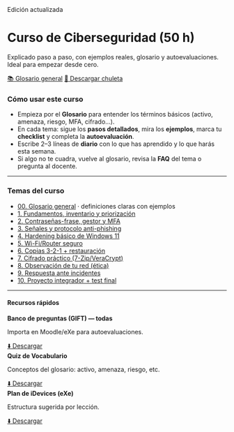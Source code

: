 <link rel="stylesheet" href="./assets/style.css">

<div class="hero">
  <span class="badge">Edición actualizada</span>
  <h1>Curso de Ciberseguridad (50 h)</h1>
  <p class="small">Explicado paso a paso, con ejemplos reales, glosario y autoevaluaciones. Ideal para empezar desde cero.</p>
  <div class="btns">
    <a class="btn primary" href="./00-Glosario.md">📚 Glosario general</a>
    <a class="btn secondary" href="./Chuleta-Glosario.pdf">🧾 Descargar chuleta</a>
  </div>
</div>

### Cómo usar este curso
- Empieza por el **Glosario** para entender los términos básicos (activo, amenaza, riesgo, MFA, cifrado…).  
- En cada tema: sigue los **pasos detallados**, mira los **ejemplos**, marca tu **checklist** y completa la **autoevaluación**.  
- Escribe 2–3 líneas de **diario** con lo que has aprendido y lo que harás esta semana.  
- Si algo no te cuadra, vuelve al glosario, revisa la **FAQ** del tema o pregunta al docente.

---

### Temas del curso
<div class="index">
<ul>
  <li><a href="./00-Glosario.md">00. Glosario general</a> <span class="small">· definiciones claras con ejemplos</span></li>
  <li><a href="./01-S1-Fundamentos.md">1. Fundamentos, inventario y priorización</a></li>
  <li><a href="./02-S2-Identidades-MFA.md">2. Contraseñas-frase, gestor y MFA</a></li>
  <li><a href="./03-S3-Phishing.md">3. Señales y protocolo anti-phishing</a></li>
  <li><a href="./04-S4-Windows11.md">4. Hardening básico de Windows 11</a></li>
  <li><a href="./05-S5-WiFi-Router.md">5. Wi-Fi/Router seguro</a></li>
  <li><a href="./06-S6-Copias-321.md">6. Copias 3-2-1 + restauración</a></li>
  <li><a href="./07-S7-Cifrado.md">7. Cifrado práctico (7-Zip/VeraCrypt)</a></li>
  <li><a href="./08-S8-Observacion-Red.md">8. Observación de tu red (ética)</a></li>
  <li><a href="./09-S9-Incidentes.md">9. Respuesta ante incidentes</a></li>
  <li><a href="./10-S10-Proyecto-Test.md">10. Proyecto integrador + test final</a></li>
</ul>
</div>

---

#### Recursos rápidos
<div class="grid">
  <div class="card">
    <strong>Banco de preguntas (GIFT) — todas</strong>
    <p class="small">Importa en Moodle/eXe para autoevaluaciones.</p>
    <a class="btn" href="../quizzes/banco_preguntas_TODAS.gift">⬇️ Descargar</a>
  </div>
  <div class="card">
    <strong>Quiz de Vocabulario</strong>
    <p class="small">Conceptos del glosario: activo, amenaza, riesgo, etc.</p>
    <a class="btn" href="../quizzes/quiz_Glosario.gift">⬇️ Descargar</a>
  </div>
  <div class="card">
    <strong>Plan de iDevices (eXe)</strong>
    <p class="small">Estructura sugerida por lección.</p>
    <a class="btn" href="../exe/idesign.json">⬇️ Descargar</a>
  </div>
</div>
